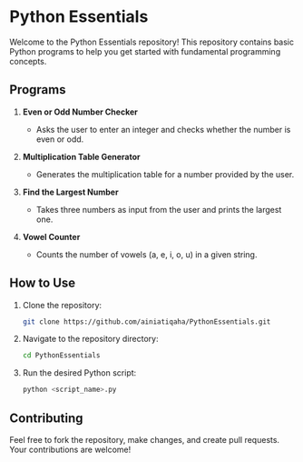 # Python Essentials

Welcome to the Python Essentials repository! This repository contains basic Python programs to help you get started with fundamental programming concepts.

## Programs

1. **Even or Odd Number Checker**
   - Asks the user to enter an integer and checks whether the number is even or odd.

2. **Multiplication Table Generator**
   - Generates the multiplication table for a number provided by the user.

3. **Find the Largest Number**
   - Takes three numbers as input from the user and prints the largest one.

4. **Vowel Counter**
   - Counts the number of vowels (a, e, i, o, u) in a given string.

## How to Use

1. Clone the repository:
   ```bash
   git clone https://github.com/ainiatiqaha/PythonEssentials.git
   ```

2. Navigate to the repository directory:
   ```bash
   cd PythonEssentials
   ```

3. Run the desired Python script:
   ```bash
   python <script_name>.py
   ```

## Contributing

Feel free to fork the repository, make changes, and create pull requests. Your contributions are welcome!


